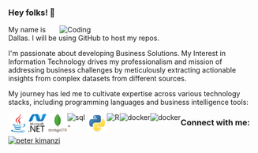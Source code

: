 ### Hey folks! 👋
<img align="right" alt="Coding" width="400" src="https://miro.medium.com/max/680/0*7Q3yvSIv_t0ioJ-Z.gif"/>
My name is Dallas. I will be using GitHub to host my repos. 

I'm passionate about developing Business Solutions. My Interest in Information Technology drives my professionalism and mission of addressing business challenges by meticulously extracting actionable insights from complex datasets from different sources.

My journey has led me to cultivate expertise across various technology stacks, including programming languages and business intelligence tools:
  </p>
 
<a href="https://www.java.com" target="_blank"> <img align="left" src="https://raw.githubusercontent.com/devicons/devicon/master/icons/java/java-original.svg" alt="java" width="40" height="40"/></a>
<a href="https://dotnet.microsoft.com/" target="_blank"> <img align="left" src="https://raw.githubusercontent.com/devicons/devicon/master/icons/dot-net/dot-net-original-wordmark.svg" alt="dotnet" width="40" height="40"/></a>
<a href="https://www.mongodb.com/" target="_blank"> <img align="left" src="https://raw.githubusercontent.com/devicons/devicon/master/icons/mongodb/mongodb-original-wordmark.svg" alt="mongodb" width="40" height="40"/></a>
<a href="https://www.microsoft.com/en-us/sql-server/" target="_blank"> <img align="left" src="https://www.svgrepo.com/show/303229/microsoft-sql-server-logo.svg" alt="sql-server" width="40" height="40"/></a>
<a href="https://www.python.org" target="_blank"> <img align="left" src="https://raw.githubusercontent.com/devicons/devicon/master/icons/python/python-original.svg" alt="python" width="40" height="40"/></a>
<a href="https://www.R-project.org/" target="_blank"> <img align="left" src="https://cdn.jsdelivr.net/gh/devicons/devicon/icons/r/r-original.svg"  alt="R" width="26px" /></a>
<a href="https://www.powerbi.com/" target="_blank"> <img align="left" src="https://img.shields.io/badge/PowerBI-F2C811?style=for-the-badge&logo=Power%20BI&logoColor=white" alt="docker" /></a>
<a href="https://www.tableau.com/" target="_blank"> <img align="left" src="https://img.shields.io/badge/Tableau-E97627?style=for-the-badge&logo=Tableau&logoColor=white" alt="docker" /></a>


 



<h3 align="left"> </h3>

<h3 align="left">Connect with me:</h3> 

<a href="https://www.linkedin.com/in/babatunde-dallas-98a4a3123/" target="blank"><img align="center" src="https://raw.githubusercontent.com/rahuldkjain/github-profile-readme-generator/master/src/images/icons/Social/linked-in-alt.svg" alt="peter kimanzi" height="30" width="40" /></a>

</p>

 




<!-- Count Visitors
![](https://komarev.com/ghpvc/?username=DallasBaba&color=lightgrey)
![](https://visitor-badge.glitch.me/badge?page_id=DallasBaba.DallasBaba)

- 🔭 I’m currently working on [Upwork](https://www.upwork.com/freelancers/~01c283d8b023c19ff5?viewMode=1)

<p align="left" align="left">
<a href="https://github.com/DallasBaba"><img title="DallasBaba" src="https://github-readme-stats.vercel.app/api/top-langs/?username=DallasBaba&layout=compact&theme=dark"></a>
</p>
<!--
